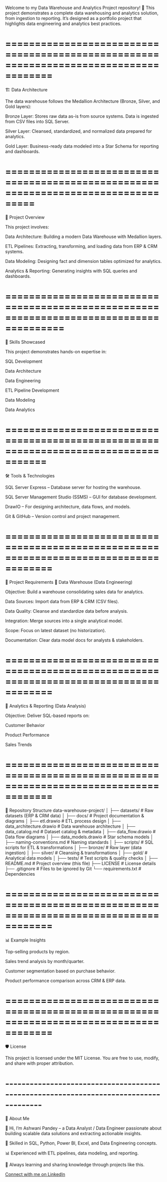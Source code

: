 Welcome to my Data Warehouse and Analytics Project repository! 🚀
This project demonstrates a complete data warehousing and analytics solution, from ingestion to reporting. It’s designed as a portfolio project that highlights data engineering and analytics best practices.

# ======================================================================================

🏗️ Data Architecture

The data warehouse follows the Medallion Architecture (Bronze, Silver, and Gold layers):


Bronze Layer: Stores raw data as-is from source systems. Data is ingested from CSV files into SQL Server.

Silver Layer: Cleansed, standardized, and normalized data prepared for analytics.

Gold Layer: Business-ready data modeled into a Star Schema for reporting and dashboards.

# ===================================================================================

📖 Project Overview

This project involves:

Data Architecture: Building a modern Data Warehouse with Medallion layers.

ETL Pipelines: Extracting, transforming, and loading data from ERP & CRM systems.

Data Modeling: Designing fact and dimension tables optimized for analytics.

Analytics & Reporting: Generating insights with SQL queries and dashboards.

# ========================================================================================

🎯 Skills Showcased

This project demonstrates hands-on expertise in:

SQL Development

Data Architecture

Data Engineering

ETL Pipeline Development

Data Modeling

Data Analytics

# =====================================================================================

🛠️ Tools & Technologies

SQL Server Express – Database server for hosting the warehouse.

SQL Server Management Studio (SSMS) – GUI for database development.

DrawIO – For designing architecture, data flows, and models.

Git & GitHub – Version control and project management.


# ======================================================================================

🚀 Project Requirements
🔹 Data Warehouse (Data Engineering)

Objective: Build a warehouse consolidating sales data for analytics.

Data Sources: Import data from ERP & CRM (CSV files).

Data Quality: Cleanse and standardize data before analysis.

Integration: Merge sources into a single analytical model.

Scope: Focus on latest dataset (no historization).

Documentation: Clear data model docs for analysts & stakeholders.

# ======================================================================================

🔹 Analytics & Reporting (Data Analysis)

Objective: Deliver SQL-based reports on:

Customer Behavior

Product Performance

Sales Trends

# ======================================================================================
📂 Repository Structure
data-warehouse-project/
│
├── datasets/                           # Raw datasets (ERP & CRM data)
│
├── docs/                               # Project documentation & diagrams
│   ├── etl.drawio                      # ETL process design
│   ├── data_architecture.drawio        # Data warehouse architecture
│   ├── data_catalog.md                 # Dataset catalog & metadata
│   ├── data_flow.drawio                # Data flow diagrams
│   ├── data_models.drawio              # Star schema models
│   ├── naming-conventions.md           # Naming standards
│
├── scripts/                            # SQL scripts for ETL & transformations
│   ├── bronze/                         # Raw layer (data ingestion)
│   ├── silver/                         # Cleansing & transformations
│   ├── gold/                           # Analytical data models
│
├── tests/                              # Test scripts & quality checks
│
├── README.md                           # Project overview (this file)
├── LICENSE                             # License details
├── .gitignore                          # Files to be ignored by Git
└── requirements.txt                    # Dependencies


# ======================================================================================

📊 Example Insights

Top-selling products by region.

Sales trend analysis by month/quarter.

Customer segmentation based on purchase behavior.

Product performance comparison across CRM & ERP data.

# ======================================================================================

🛡️ License

This project is licensed under the MIT License. You are free to use, modify, and share with proper attribution.

# -------------------------------------------------------------------------------------
🌟 About Me

👋 Hi, I’m Ashwani Pandey – a Data Analyst / Data Engineer passionate about building scalable data solutions and extracting actionable insights.

💼 Skilled in SQL, Python, Power BI, Excel, and Data Engineering concepts.

📊 Experienced with ETL pipelines, data modeling, and reporting.

🚀 Always learning and sharing knowledge through projects like this.

[Connect with me on LinkedIn](https://www.linkedin.com/in/ashwanipandey82)

